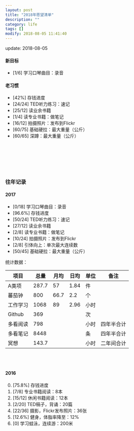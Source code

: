 ```yaml
---
layout: post
title: "2018年愿望清单"
description: ""
category: life
tags: []
modify: 2018-08-05 11:41:40
---
```


update: 2018-08-05


#### 新目标

+ [1/6] 学习口琴曲目：录音

#### 老习惯

+ [42%] 存钱进度
+ [24/24] TED听力练习：速记
+ [25/12] 读业余书籍
+ [1/4] 读专业书籍：做笔记
+ [16/12] 拍摄照片：发布到Flickr
+ [60/75] 基础硬拉：最大重量（公斤）
+ [60/65] 深蹲：最大重量（公斤）

<br />
<br />
<br />
<br />
<br />

### 往年记录


#### 2017

+ [0/18] 学习口琴曲目：录音
+ [96.6%] 存钱进度
+ [50/24] TED听力练习：速记
+ [27/12] 读业余书籍
+ [2/8] 读专业书籍：做笔记
+ [10/24] 拍摄照片：发布到Flickr
+ [2/8] 引体向上：单次最大连续数
+ [50/45] 基础硬拉：最大重量（公斤）

统计数据：

项目 | 总量 | 月均 | 日均 | 单位 | 备注
-----|------|------|------|------|----
A类项 | 287.7 | 57 | 1.84 | 件   |
蕃茄钟 | 800 | 66.7 | 2.2 | 个   |
工作学习 | 1068 | 89 | 2.96 | 小时|
Github | 369 |     |      | 次   |
多看阅读| 798 |    |      | 小时 | 四年半合计
多看笔记| 8448 |    |     | 条   | 四年半合计
冥想  | 143.7 |    |      | 小时 | 二年间合计

<br />
<br />

#### 2016

0. [75.8%] 存钱进度
1. [7/8] 专业书籍阅读：8本
2. [15/12] 休闲书籍阅读：12本
4. [2/20] TED稿子，背诵：20篇
5. [22/36] 摄影，Flickr发布照片：36张
3. [12.6%] 健身，体脂率降至：12%
6. [0] 学习蛙泳，连续游：200米
